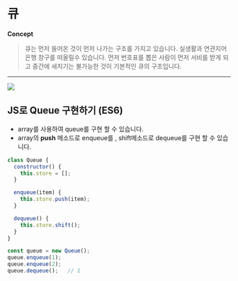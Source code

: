 # 큐 

**Concept**

> 큐는 먼저 들어온 것이 먼저 나가는 구조를 가지고 있습니다. 실생활과 연관지어 은행 창구를 떠올릴수 있습니다.
> 먼저 번호표를 뽑은 사람이 먼저 서비를 받게 되고 중간에 새치기는 불가능한 것이 기본적인 큐의 구조입니다.

---


<img src="https://camo.githubusercontent.com/a98486bae83b4a5c7efcc361d1b1440d471c4d0f874b014aab59a7374b0fddf9/68747470733a2f2f75706c6f61642e77696b696d656469612e6f72672f77696b6970656469612f636f6d6d6f6e732f352f35322f446174615f51756575652e737667" />


## JS로 Queue 구현하기 (ES6)

* array를 사용하여 queue를 구현 할 수 있습니다. 
* array의 **push** 메소드로 enqueue를 , shift메소드로 dequeue를 구현 할 수 있습니다. 

```js
class Queue {
  constructor() {
    this.store = [];
  }

  enqueue(item) {
    this.store.push(item);
  }

  dequeue() {
    this.store.shift();
  }
}

const queue = new Queue();
queue.enqueue(1);
queue.enqueue(2);
queue.dequeue();   // 1
```